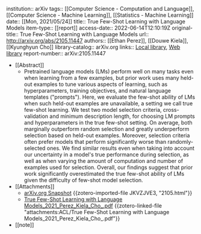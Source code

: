institution:: arXiv
tags:: [[Computer Science - Computation and Language]], [[Computer Science - Machine Learning]], [[Statistics - Machine Learning]]
date:: [[Mon, 2021/05/24]]
title:: True Few-Shot Learning with Language Models
item-type:: [[report]]
access-date:: 2022-06-14T12:10:19Z
original-title:: True Few-Shot Learning with Language Models
url:: http://arxiv.org/abs/2105.11447
authors:: [[Ethan Perez]], [[Douwe Kiela]], [[Kyunghyun Cho]]
library-catalog:: arXiv.org
links:: [Local library](zotero://select/library/items/AXRAI8TP), [Web library](https://www.zotero.org/users/9034808/items/AXRAI8TP)
report-number:: arXiv:2105.11447

- [[Abstract]]
	- Pretrained language models (LMs) perform well on many tasks even when learning from a few examples, but prior work uses many held-out examples to tune various aspects of learning, such as hyperparameters, training objectives, and natural language templates ("prompts"). Here, we evaluate the few-shot ability of LMs when such held-out examples are unavailable, a setting we call true few-shot learning. We test two model selection criteria, cross-validation and minimum description length, for choosing LM prompts and hyperparameters in the true few-shot setting. On average, both marginally outperform random selection and greatly underperform selection based on held-out examples. Moreover, selection criteria often prefer models that perform significantly worse than randomly-selected ones. We find similar results even when taking into account our uncertainty in a model's true performance during selection, as well as when varying the amount of computation and number of examples used for selection. Overall, our findings suggest that prior work significantly overestimated the true few-shot ability of LMs given the difficulty of few-shot model selection.
- [[Attachments]]
	- [arXiv.org Snapshot](https://arxiv.org/abs/2105.11447) {{zotero-imported-file JKVZJVE3, "2105.html"}}
	- [True Few-Shot Learning with Language Models_2021_Perez_Kiela_Cho_.pdf](zotero://select/library/items/TMRPZJ2Q) {{zotero-linked-file "attachments:ACL/True Few-Shot Learning with Language Models_2021_Perez_Kiela_Cho_.pdf"}}
- [[note]]